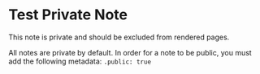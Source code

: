 # Test Private Note

This note is private and should be excluded from rendered pages.

All notes are private by default. In order for a note to be public, you must add the following metadata: `.public: true`